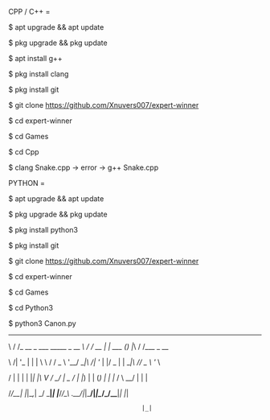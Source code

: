 CPP / C++ = 

$ apt upgrade && apt update

$ pkg upgrade && pkg update

$ apt install g++

$ pkg install clang

$ pkg install git

$ git clone https://github.com/Xnuvers007/expert-winner

$ cd expert-winner

$ cd Games

$ cd Cpp

$ clang Snake.cpp -> error -> g++ Snake.cpp

PYTHON =

$ apt upgrade && apt update

$ pkg upgrade && pkg update

$ pkg install python3

$ pkg install git

$ git clone https://github.com/Xnuvers007/expert-winner

$ cd expert-winner

$ cd Games

$ cd Python3

$ python3 Canon.py


__  __                              __  __      _       _ _  __  __          

\ \/ /_ __  _   ___   _____ _ __ ___\ \/ /_ __ | | ___ (_) |_\ \/ /___ _ __  

 \  /| '_ \| | | \ \ / / _ \ '__/ __|\  /| '_ \| |/ _ \| | __|\  // _ \ '_ \ 
 
 /  \| | | | |_| |\ V /  __/ |  \__ \/  \| |_) | | (_) | | |_ /  \  __/ | | |
 
/_/\_\_| |_|\__,_| \_/ \___|_|  |___/_/\_\ .__/|_|\___/|_|\__/_/\_\___|_| |_|

                                         |_|                                 
                                         
